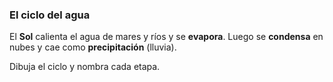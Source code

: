 ### El ciclo del agua
El **Sol** calienta el agua de mares y ríos y se **evapora**. Luego se **condensa** en nubes y cae como **precipitación** (lluvia).

Dibuja el ciclo y nombra cada etapa.
